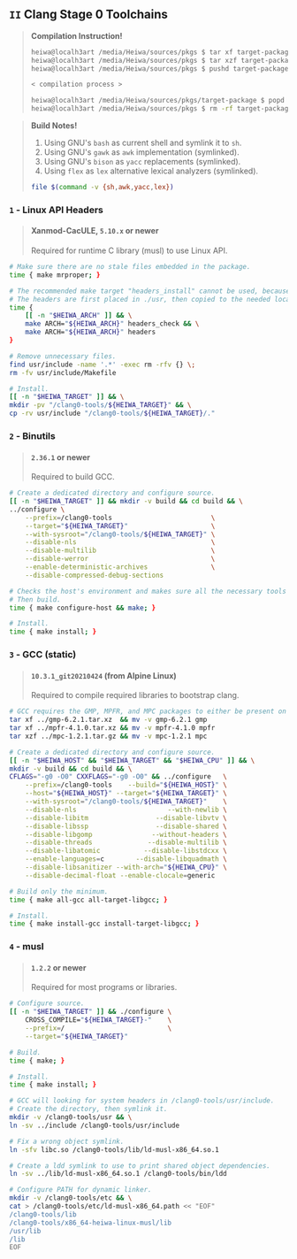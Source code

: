 ## `II` Clang Stage 0 Toolchains
> **Compilation Instruction!**
> ```sh
> heiwa@localh3art /media/Heiwa/sources/pkgs $ tar xf target-package.tar.xz
> heiwa@localh3art /media/Heiwa/sources/pkgs $ tar xzf target-package.tar.gz
> heiwa@localh3art /media/Heiwa/sources/pkgs $ pushd target-package
> 
> < compilation process >
> 
> heiwa@localh3art /media/Heiwa/sources/pkgs/target-package $ popd
> heiwa@localh3art /media/Heiwa/sources/pkgs $ rm -rf target-package
> ```

> **Build Notes!**
> 1. Using GNU's `bash` as current shell and symlink it to `sh`.
> 2. Using GNU's `gawk` as `awk` implementation (symlinked).
> 3. Using GNU's `bison` as `yacc` replacements (symlinked).
> 4. Using `flex` as `lex` alternative lexical analyzers (symlinked).
> 
> ```sh
> file $(command -v {sh,awk,yacc,lex})
> ```

### `1` - Linux API Headers
> #### Xanmod-CacULE, `5.10.x` or newer
> Required for runtime C library (musl) to use Linux API.
```sh
# Make sure there are no stale files embedded in the package.
time { make mrproper; }

# The recommended make target "headers_install" cannot be used, because it requires rsync, which may not be available.
# The headers are first placed in ./usr, then copied to the needed location.
time {
    [[ -n "$HEIWA_ARCH" ]] && \
    make ARCH="${HEIWA_ARCH}" headers_check && \
    make ARCH="${HEIWA_ARCH}" headers
}

# Remove unnecessary files.
find usr/include -name '.*' -exec rm -rfv {} \;
rm -fv usr/include/Makefile

# Install.
[[ -n "$HEIWA_TARGET" ]] && \
mkdir -pv "/clang0-tools/${HEIWA_TARGET}" && \
cp -rv usr/include "/clang0-tools/${HEIWA_TARGET}/."
```

### `2` - Binutils
> #### `2.36.1` or newer
> Required to build GCC.
```sh
# Create a dedicated directory and configure source.
[[ -n "$HEIWA_TARGET" ]] && mkdir -v build && cd build && \
../configure \
    --prefix=/clang0-tools                         \
    --target="${HEIWA_TARGET}"                     \
    --with-sysroot="/clang0-tools/${HEIWA_TARGET}" \
    --disable-nls                                  \
    --disable-multilib                             \
    --disable-werror                               \
    --enable-deterministic-archives                \
    --disable-compressed-debug-sections

# Checks the host's environment and makes sure all the necessary tools are available to compile Binutils.
# Then build.
time { make configure-host && make; }

# Install.
time { make install; }
```

### `3` -  GCC (static)
> #### `10.3.1_git20210424` (from Alpine Linux)
> Required to compile required libraries to bootstrap clang.
```sh
# GCC requires the GMP, MPFR, and MPC packages to either be present on the host or to be present in source form within the gcc source tree.
tar xf ../gmp-6.2.1.tar.xz  && mv -v gmp-6.2.1 gmp
tar xf ../mpfr-4.1.0.tar.xz && mv -v mpfr-4.1.0 mpfr
tar xzf ../mpc-1.2.1.tar.gz && mv -v mpc-1.2.1 mpc

# Create a dedicated directory and configure source.
[[ -n "$HEIWA_HOST" && "$HEIWA_TARGET" && "$HEIWA_CPU" ]] && \
mkdir -v build && cd build && \
CFLAGS="-g0 -O0" CXXFLAGS="-g0 -O0" && ../configure   \
    --prefix=/clang0-tools    --build="${HEIWA_HOST}" \
    --host="${HEIWA_HOST}" --target="${HEIWA_TARGET}" \
    --with-sysroot="/clang0-tools/${HEIWA_TARGET}"    \
    --disable-nls                       --with-newlib \
    --disable-libitm                 --disable-libvtv \
    --disable-libssp                 --disable-shared \
    --disable-libgomp               --without-headers \
    --disable-threads              --disable-multilib \
    --disable-libatomic           --disable-libstdcxx \
    --enable-languages=c        --disable-libquadmath \
    --disable-libsanitizer --with-arch="${HEIWA_CPU}" \
    --disable-decimal-float --enable-clocale=generic

# Build only the minimum.
time { make all-gcc all-target-libgcc; }

# Install.
time { make install-gcc install-target-libgcc; }
```

### `4` - musl
> #### `1.2.2` or newer
> Required for most programs or libraries.
```sh
# Configure source.
[[ -n "$HEIWA_TARGET" ]] && ./configure \
    CROSS_COMPILE="${HEIWA_TARGET}-"    \
    --prefix=/                          \
    --target="${HEIWA_TARGET}"

# Build.
time { make; }

# Install.
time { make install; }

# GCC will looking for system headers in /clang0-tools/usr/include.
# Create the directory, then symlink it.
mkdir -v /clang0-tools/usr && \
ln -sv ../include /clang0-tools/usr/include

# Fix a wrong object symlink.
ln -sfv libc.so /clang0-tools/lib/ld-musl-x86_64.so.1

# Create a ldd symlink to use to print shared object dependencies.
ln -sv ../lib/ld-musl-x86_64.so.1 /clang0-tools/bin/ldd

# Configure PATH for dynamic linker.
mkdir -v /clang0-tools/etc && \
cat > /clang0-tools/etc/ld-musl-x86_64.path << "EOF"
/clang0-tools/lib
/clang0-tools/x86_64-heiwa-linux-musl/lib
/usr/lib
/lib
EOF
```
